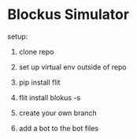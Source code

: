 # Blockus Simulator


setup:

 1. clone repo
 2. set up virtual env outside of repo
 3. pip install flit
 4. flit install blokus -s

 5. create your own branch
 6. add a bot to the bot files

